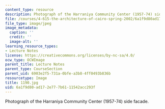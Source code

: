 ```yaml
---
content_type: resource
description: Photograph of the Harraniya Community Center (1957-74) side facade.
file: /courses/4-615-the-architecture-of-cairo-spring-2002/6a1f9d80ad172e777b6111542acc293f_1190.jpg
file_type: image/jpeg
image_metadata:
  caption: ''
  credit: ''
  image-alt: ''
learning_resource_types:
- Lecture Notes
license: https://creativecommons.org/licenses/by-nc-sa/4.0/
ocw_type: OCWImage
parent_title: Lecture Notes
parent_type: CourseSection
parent_uid: 6903e2f5-731a-0bfe-a3b8-4ff0493b836b
resourcetype: Image
title: 1190.jpg
uid: 6a1f9d80-ad17-2e77-7b61-11542acc293f
---
```

Photograph of the Harraniya Community Center (1957-74) side facade.